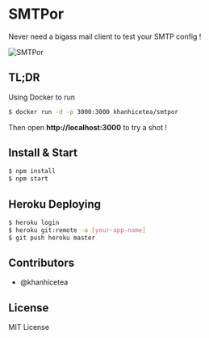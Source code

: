 # SMTPor

Never need a bigass mail client to test your SMTP config !

![SMTPor](https://user-images.githubusercontent.com/4528223/31022947-991302c2-a564-11e7-9ad6-13fddde7c46e.png)

## TL;DR

Using Docker to run

```bash
$ docker run -d -p 3000:3000 khanhicetea/smtpor
```

Then open **http://localhost:3000** to try a shot !

## Install & Start

```bash
$ npm install
$ npm start
```

## Heroku Deploying

```bash
$ heroku login
$ heroku git:remote -a [your-app-name]
$ git push heroku master
```

## Contributors

- @khanhicetea

## License

MIT License